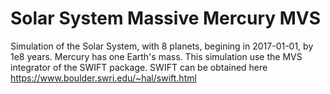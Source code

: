 # Solar System Massive Mercury MVS
Simulation of the Solar System, with 8 planets, begining in 2017-01-01, by 1e8 years. Mercury has one Earth's mass. This simulation use the MVS integrator of the SWIFT package. SWIFT can be obtained here https://www.boulder.swri.edu/~hal/swift.html
